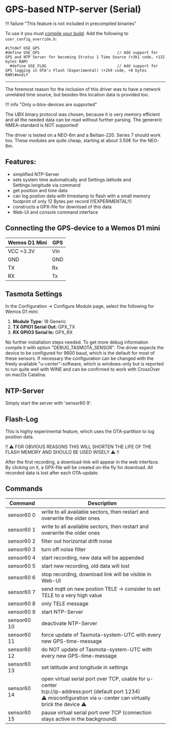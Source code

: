 # GPS-based NTP-server (Serial)

!!! failure "This feature is not included in precompiled binaries"  

To use it you must [compile your build](Compile-your-build). Add the following to `user_config_override.h`:
```
#ifndef USE_GPS
#define USE_GPS                                  // Add support for GPS and NTP Server for becoming Stratus 1 Time Source (+3k1 code, +132 bytes RAM)
  #define USE_FLOG                               // Add support for GPS logging in OTA's Flash (Experimental) (+2k9 code, +8 bytes RAM)#endif
```
----

The foremost reason for the inclusion of this driver was to have a network unrelated time source, but besides this location data is provided  too.  

!!! info "Only u-blox-devices are supported"  

The UBX binary protocol was chosen, because it is very memory efficient and all the needed data can be read without further parsing.  The genereric NMEA-standard is NOT supported!  

The driver is tested on a NEO-6m and a Beitian-220. Series 7 should work too. These modules are quite cheap, starting at about 3.50€ for the NEO-6m.  


## Features:

- simplified NTP-Server
- sets system time automatically and Settings.latitude and Settings.longitude via command
- get position and time data
- can log postion data with timestamp to flash with a small memory footprint of only 12 Bytes per record (!!EXPERIMENTAL!!)
- constructs a GPX-file for download of this data
- Web-UI and console command interface

## Connecting the GPS-device to a Wemos D1 mini

| Wemos D1 Mini  | GPS |
|---|---|
|VCC +3.3V   | Vin|
|GND   | GND|
|TX   |Rx|
|RX   |Tx|

## Tasmota Settings
In the Configuration -> Configure Module page, select the following for Wemos D1 mini:
1. **Module Type:** 18 Generic
2. **TX GPIO1 Serial Out:** GPX_TX
3. **RX GPIO3 Serial In:** GPX_RX

No further installation steps needed. To get more debug information compile it with option "DEBUG_TASMOTA_SENSOR".
The driver expects the device to be configured for 9600 baud, which is the default for most of these sensors.
If necessary the configuration can be changed with the freely available "u-center"-software, which is windows-only but is reported to run quite well with WINE and can be confirmed to work with CrossOver on macOs Catalina.  

## NTP-Server  
Simply start the server with 'sensor60 9'.

## Flash-Log  
This is highly experimental feature, which uses the OTA-partition to log position data.  

!! ⚠️ FOR OBVIOUS REASONS THIS WILL SHORTEN THE LIFE OF THE FLASH MEMORY AND SHOULD BE USED WISELY ⚠️ !!  

After the first recording, a download-link will appear in the web interface. By clicking on it, a GPX-file will be created on-the fly for download. All recorded data is lost after each OTA-update.  

## Commands

| Command | Description |
|---|---|
| sensor60 0 |   write to all available sectors, then restart and overwrite the older ones |
| sensor60 1 |   write to all available sectors, then restart and overwrite the older ones |
| sensor60 2 |   filter out horizontal drift noise |
| sensor60 3 |   turn off noise filter |
| sensor60 4 |   start recording, new data will be appended |
| sensor60 5 |   start new recording, old data will lost |
| sensor60 6 |   stop recording, download link will be visible in Web-UI |
| sensor60 7 |   send mqtt on new postion TELE -> consider to set TELE to a very high value |
| sensor60 8 |   only TELE message |
| sensor60 9 |   start NTP-Server |
| sensor60 10 |   deactivate NTP-Server |
| sensor60 11 |   force update of Tasmota-system-UTC with every new GPS-time-message |
| sensor60 12 |   do NOT update of Tasmota-system-UTC with every new GPS-time-message |
| sensor60 13 |   set latitude and longitude in settings |
| sensor60 14 |   open virtual serial port over TCP, usable for u-center<br>tcp://ip-address:port (default port 1234)<br>⚠️ misconfiguration via u-center can virtually brick the device ⚠️   |
| sensor60 15 |   pause virtual serial port over TCP  (connection stays active in the background) |
